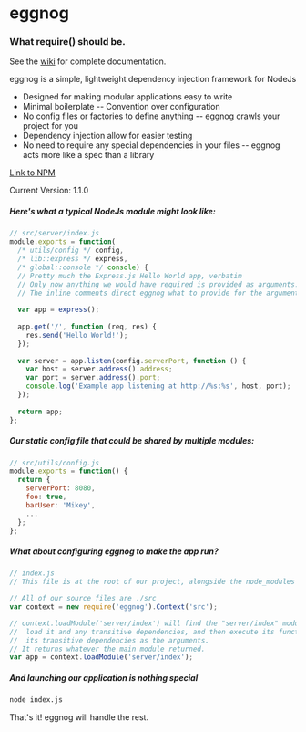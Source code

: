 # eggnog
### What require() should be.

See the [wiki](https://github.com/MikeyBurkman/eggnog/wiki) for complete documentation.

eggnog is a simple, lightweight dependency injection framework for NodeJs
- Designed for making modular applications easy to write
- Minimal boilerplate -- Convention over configuration
- No config files or factories to define anything -- eggnog crawls your project for you
- Dependency injection allow for easier testing
- No need to require any special dependencies in your files -- eggnog acts more like a spec than a library

[Link to NPM](https://www.npmjs.com/package/eggnog)

Current Version: 1.1.0

##### Here's what a typical NodeJs module might look like:
```js
// src/server/index.js
module.exports = function(
  /* utils/config */ config, 
  /* lib::express */ express, 
  /* global::console */ console) {
  // Pretty much the Express.js Hello World app, verbatim
  // Only now anything we would have required is provided as arguments.
  // The inline comments direct eggnog what to provide for the arguments.
  
  var app = express();
  
  app.get('/', function (req, res) {
    res.send('Hello World!');
  });
  
  var server = app.listen(config.serverPort, function () {
    var host = server.address().address;
    var port = server.address().port;
    console.log('Example app listening at http://%s:%s', host, port);
  });
  
  return app;
};
```

##### Our static config file that could be shared by multiple modules:
```js
// src/utils/config.js
module.exports = function() {
  return {
    serverPort: 8080,
    foo: true,
    barUser: 'Mikey',
    ...
  };
};
```

##### What about configuring eggnog to make the app run?
```js
// index.js
// This file is at the root of our project, alongside the node_modules directory

// All of our source files are ./src
var context = new require('eggnog').Context('src');

// context.loadModule('server/index') will find the "server/index" module in the 'src' directory, 
//  load it and any transitive dependencies, and then execute its function, automatically supplying 
//  its transitive dependencies as the arguments.
// It returns whatever the main module returned.
var app = context.loadModule('server/index');
```

##### And launching our application is nothing special
```sh
node index.js
```

That's it! eggnog will handle the rest.
